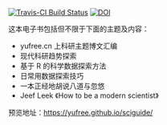 [![Travis-CI Build Status](https://travis-ci.org/yufree/sciguide.svg?branch=master)](https://travis-ci.org/yufree/sciguide) [![DOI](https://zenodo.org/badge/94931373.svg)](https://zenodo.org/badge/latestdoi/94931373)

这本电子书包括但不限于下面的主题及内容：

- yufree.cn 上科研主题博文汇编
- 现代科研趋势探索
- 基于 R 的科学数据探索方法
- 日常用数据探索技巧
- 一本正经地胡说八道与忽悠
- Jeef Leek 《How to be a modern scientist》

预览地址：https://yufree.github.io/sciguide/